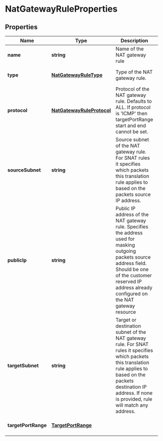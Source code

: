 # NatGatewayRuleProperties

## Properties
| Name | Type | Description | Notes |
| ------------ | ------------- | ------------- | ------------- |
| **name** | **string** | Name of the NAT gateway rule | [default to undefined] |
| **type** | [**NatGatewayRuleType**](NatGatewayRuleType.md) | Type of the NAT gateway rule. | [optional] [default to undefined] |
| **protocol** | [**NatGatewayRuleProtocol**](NatGatewayRuleProtocol.md) | Protocol of the NAT gateway rule. Defaults to ALL. If protocol is \'ICMP\' then targetPortRange start and end cannot be set. | [optional] [default to undefined] |
| **sourceSubnet** | **string** | Source subnet of the NAT gateway rule. For SNAT rules it specifies which packets this translation rule applies to based on the packets source IP address. | [default to undefined] |
| **publicIp** | **string** | Public IP address of the NAT gateway rule. Specifies the address used for masking outgoing packets source address field. Should be one of the customer reserved IP address already configured on the NAT gateway resource | [default to undefined] |
| **targetSubnet** | **string** | Target or destination subnet of the NAT gateway rule. For SNAT rules it specifies which packets this translation rule applies to based on the packets destination IP address. If none is provided, rule will match any address. | [optional] [default to undefined] |
| **targetPortRange** | [**TargetPortRange**](TargetPortRange.md) |  | [optional] [default to undefined] |


